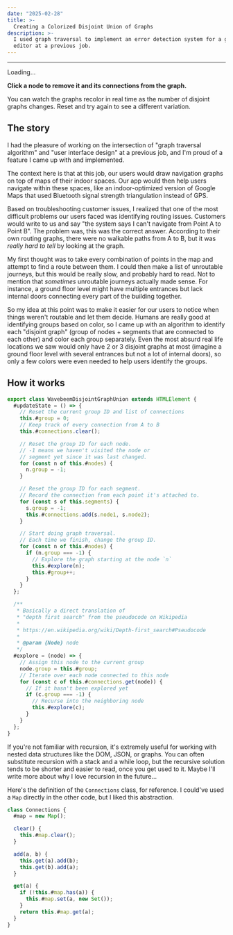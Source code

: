 ```yaml
---
date: "2025-02-28"
title: >-
  Creating a Colorized Disjoint Union of Graphs
description: >-
  I used graph traversal to implement an error detection system for a graph
  editor at a previous job.
---
```


<script type="module" src="./assets/element.mjs"></script>

---

<div class="frame max-content">
  <wavebeem-disjoint-graph-union>
    Loading...
  </wavebeem-disjoint-graph-union>
</div>

**Click a node to remove it and its connections from the graph.**

You can watch the graphs recolor in real time as the number of disjoint graphs
changes. Reset and try again to see a different variation.

## The story

I had the pleasure of working on the intersection of "graph traversal algorithm"
and "user interface design" at a previous job, and I'm proud of a feature I came
up with and implemented.

The context here is that at this job, our users would draw navigation graphs on
top of maps of their indoor spaces. Our app would then help users navigate
within these spaces, like an indoor-optimized version of Google Maps that used
Bluetooth signal strength triangulation instead of GPS.

Based on troubleshooting customer issues, I realized that one of the most
difficult problems our users faced was identifying routing issues. Customers
would write to us and say "the system says I can't navigate from Point A to
Point B". The problem was, this was the correct answer. According to their own
routing graphs, there were no walkable paths from A to B, but it was _really
hard to tell_ by looking at the graph.

My first thought was to take every combination of points in the map and attempt
to find a route between them. I could then make a list of unroutable journeys,
but this would be really slow, and probably hard to read. Not to mention that
_sometimes_ unroutable journeys actually made sense. For instance, a ground
floor level might have multiple entrances but lack internal doors connecting
every part of the building together.

So my idea at this point was to make it easier for our users to notice when
things weren't routable and let them decide. Humans are really good at
identifying groups based on color, so I came up with an algorithm to identify
each "disjoint graph" (group of nodes + segments that are connected to each
other) and color each group separately. Even the most absurd real life locations
we saw would only have 2 or 3 disjoint graphs at most (imagine a ground floor
level with several entrances but not a lot of internal doors), so only a few
colors were even needed to help users identify the groups.

## How it works

```js
export class WavebeemDisjointGraphUnion extends HTMLElement {
  #updateState = () => {
    // Reset the current group ID and list of connections
    this.#group = 0;
    // Keep track of every connection from A to B
    this.#connections.clear();

    // Reset the group ID for each node.
    // -1 means we haven't visited the node or
    // segment yet since it was last changed.
    for (const n of this.#nodes) {
      n.group = -1;
    }

    // Reset the group ID for each segment.
    // Record the connection from each point it's attached to.
    for (const s of this.segments) {
      s.group = -1;
      this.#connections.add(s.node1, s.node2);
    }

    // Start doing graph traversal.
    // Each time we finish, change the group ID.
    for (const n of this.#nodes) {
      if (n.group === -1) {
        // Explore the graph starting at the node `n`
        this.#explore(n);
        this.#group++;
      }
    }
  };

  /**
   * Basically a direct translation of
   * "depth first search" from the pseudocode on Wikipedia
   *
   * https://en.wikipedia.org/wiki/Depth-first_search#Pseudocode
   *
   * @param {Node} node
   */
  #explore = (node) => {
    // Assign this node to the current group
    node.group = this.#group;
    // Iterate over each node connected to this node
    for (const c of this.#connections.get(node)) {
      // If it hasn't been explored yet
      if (c.group === -1) {
        // Recurse into the neighboring node
        this.#explore(c);
      }
    }
  };
}
```

If you're not familiar with recursion, it's extremely useful for working with
nested data structures like the DOM, JSON, or graphs. You can often substitute
recursion with a stack and a while loop, but the recursive solution tends to be
shorter and easier to read, once you get used to it. Maybe I'll write more about
why I love recursion in the future...

Here's the definition of the `Connections` class, for reference. I could've used
a `Map` directly in the other code, but I liked this abstraction.

```js
class Connections {
  #map = new Map();

  clear() {
    this.#map.clear();
  }

  add(a, b) {
    this.get(a).add(b);
    this.get(b).add(a);
  }

  get(a) {
    if (!this.#map.has(a)) {
      this.#map.set(a, new Set());
    }
    return this.#map.get(a);
  }
}
```
